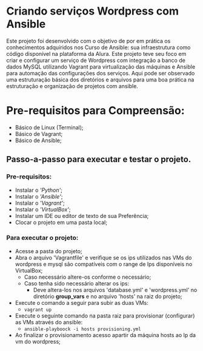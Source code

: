 # Criando serviços Wordpress com Ansible
<p>Este projeto foi desenvolvido com o objetivo de por em prática os conhecimentos adquiridos nos Curso de Ansible: sua infraestrutura como código disponível na plataforma da Alura. Este projeto teve seu foco em criar e configurar um serviço de Wordpress com integração a banco de dados MySQL utilizando Vagrant para virtualização das máquinas e Ansible para automação das configurações dos serviços. Aqui pode ser observado uma estruturação básica dos diretórios e arquivos para uma boa prática na estruturação e organização de projetos com ansible.</p>

# Pre-requisitos para Compreensão:
 - Básico de Linux (Terminal);
 - Básico de Vagrant;
 - Básico de Ansible;


## Passo-a-passo para executar e testar o projeto.
### Pre-requisitos:
 - Instalar o <i>'Python'</i>;
 - Instalar o <i>'Ansible'</i>;
 - Instalar o <i>'Vagrant'</i>;
 - Instalar o <i>'VirtualBox'</i>;
 - Instalar um IDE ou editor de texto de sua Preferência;
 - Clocar o projeto em uma pasta local;

### Para executar o projeto:
 - Acesse a pasta do projeto;
 - Abra o arquivo 'Vagrantfile' e verifique se os ips utilizados nas VMs do wordpress e mysql são compatíveis com o range de Ips disponíveis no VirtualBox;
   - Caso necessário altere-os conforme o necessário;
   - Caso tenha sido necessário alterar os ips:
      - Deve altera-los nos arquivos 'database.yml' e 'wordpress.yml' no diretório <strong>group_vars</strong> e no arquivo 'hosts' na raiz do projeto;
 - Execute o comando a seguir para subir as duas VMs:
   - <code>vagrant up</code>
 - Execute o seguinte comando na pasta raiz para provisionar (configurar) as VMs através do ansible:
   - <code>ansible-playboock -i hosts provisioning.yml</code>
 - Ao finalizar o provisionamento acesso apartir da máquina hosts ao Ip da vm do wordpress;
  
